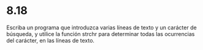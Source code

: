 # 8.18

Escriba un programa que introduzca varias líneas de texto y un carácter de búsqueda, y utilice la función strchr para determinar todas las ocurrencias del carácter, en las líneas de texto.
